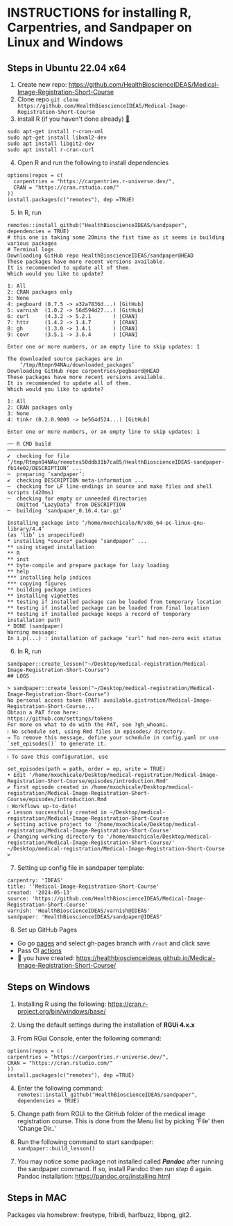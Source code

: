 # INSTRUCTIONS for installing R, Carpentries, and Sandpaper on Linux and Windows

## Steps in Ubuntu 22.04 x64
1. Create new repo: https://github.com/HealthBioscienceIDEAS/Medical-Image-Registration-Short-Course
2. Clone repo `git clone https://github.com/HealthBioscienceIDEAS/Medical-Image-Registration-Short-Course`
3. install R (if you haven't done already) [:link:](https://cran.r-project.org/bin/linux/ubuntu/) 
```
sudo apt-get install r-cran-xml
sudo apt-get install libxml2-dev
sudo apt install libgit2-dev
sudo apt install r-cran-curl

```
4. Open R and run the following to install dependencies
```
options(repos = c(
  carpentries = "https://carpentries.r-universe.dev/", 
  CRAN = "https://cran.rstudio.com/"
))
install.packages(c("remotes"), dep =TRUE)
```

5. In R, run 
```
remotes::install_github("HealthBioscienceIDEAS/sandpaper", dependencies = TRUE)
# this one is taking some 20mins the fist time as it seems is building various packages
# Terminal logs
Downloading GitHub repo HealthBioscienceIDEAS/sandpaper@HEAD
These packages have more recent versions available.
It is recommended to update all of them.
Which would you like to update?

1: All                                      
2: CRAN packages only                       
3: None                                     
4: pegboard (0.7.5 -> a32a7836d...) [GitHub]
5: varnish  (1.0.2 -> 56d594d27...) [GitHub]
6: curl     (4.3.2 -> 5.2.1       ) [CRAN]  
7: httr     (1.4.2 -> 1.4.7       ) [CRAN]  
8: gh       (1.3.0 -> 1.4.1       ) [CRAN]  
9: covr     (3.5.1 -> 3.6.4       ) [CRAN]  

Enter one or more numbers, or an empty line to skip updates: 1

The downloaded source packages are in
	‘/tmp/Rtmpn94NAu/downloaded_packages’
Downloading GitHub repo carpentries/pegboard@HEAD
These packages have more recent versions available.
It is recommended to update all of them.
Which would you like to update?

1: All                                        
2: CRAN packages only                         
3: None                                       
4: tinkr (0.2.0.9000 -> be564d524...) [GitHub]

Enter one or more numbers, or an empty line to skip updates: 1

── R CMD build ────────────────────────────────────────────────────────────────────────────────────────────────────────────────────────────────────────────────────────────────────────────────────────────────────
✔  checking for file ‘/tmp/Rtmpn94NAu/remotes50ddb31b7ca85/HealthBioscienceIDEAS-sandpaper-fb14e02/DESCRIPTION’ ...
─  preparing ‘sandpaper’:
✔  checking DESCRIPTION meta-information ...
─  checking for LF line-endings in source and make files and shell scripts (420ms)
─  checking for empty or unneeded directories
   Omitted ‘LazyData’ from DESCRIPTION
─  building ‘sandpaper_0.16.4.tar.gz’
   
Installing package into ‘/home/mxochicale/R/x86_64-pc-linux-gnu-library/4.4’
(as ‘lib’ is unspecified)
* installing *source* package ‘sandpaper’ ...
** using staged installation
** R
** inst
** byte-compile and prepare package for lazy loading
** help
*** installing help indices
*** copying figures
** building package indices
** installing vignettes
** testing if installed package can be loaded from temporary location
** testing if installed package can be loaded from final location
** testing if installed package keeps a record of temporary installation path
* DONE (sandpaper)
Warning message:
In i.p(...) : installation of package ‘curl’ had non-zero exit status

```

6. In R, run 
```
sandpaper::create_lesson("~/Desktop/medical-registration/Medical-Image-Registration-Short-Course")
## LOGS

> sandpaper::create_lesson("~/Desktop/medical-registration/Medical-Image-Registration-Short-Course")
No personal access token (PAT) available.gistration/Medical-Image-Registration-Short-Course...
Obtain a PAT from here:
https://github.com/settings/tokens
For more on what to do with the PAT, see ?gh_whoami.
ℹ No schedule set, using Rmd files in episodes/ directory.
→ To remove this message, define your schedule in config.yaml or use `set_episodes()` to generate it.
───────────────────────────────────────────────────────────────────────────────────────────────────────────────────────────────────────────────────────────────────────────────────────────────────────────────────
ℹ To save this configuration, use

set_episodes(path = path, order = ep, write = TRUE)
• Edit '/home/mxochicale/Desktop/medical-registration/Medical-Image-Registration-Short-Course/episodes/introduction.Rmd'
✔ First episode created in /home/mxochicale/Desktop/medical-registration/Medical-Image-Registration-Short-Course/episodes/introduction.Rmd
ℹ Workflows up-to-date!
✔ Lesson successfully created in ~/Desktop/medical-registration/Medical-Image-Registration-Short-Course
✔ Setting active project to '/home/mxochicale/Desktop/medical-registration/Medical-Image-Registration-Short-Course'
✔ Changing working directory to '/home/mxochicale/Desktop/medical-registration/Medical-Image-Registration-Short-Course/'
~/Desktop/medical-registration/Medical-Image-Registration-Short-Course
> 
```

7. Setting up config file in sandpaper template:
```
carpentry: 'IDEAS'
title: ''Medical-Image-Registration-Short-Course'
created: '2024-05-13'
source: 'https://github.com/HealthBioscienceIDEAS/Medical-Image-Registration-Short-Course'
varnish: 'HealthBioscienceIDEAS/varnish@IDEAS'
sandpaper: 'HealthBioscienceIDEAS/sandpaper@IDEAS'
```

8. Set up GitHub Pages 
* Go go [pages](https://github.com/HealthBioscienceIDEAS/Medical-Image-Registration-Short-Course/settings/pages) and select gh-pages branch with `/root` and click save
* Pass CI [actions](https://github.com/HealthBioscienceIDEAS/Medical-Image-Registration-Short-Course/actions/runs/9064118161)
* :tada: you have created: https://healthbioscienceideas.github.io/Medical-Image-Registration-Short-Course/


## Steps on Windows

1. Installing R using the following: https://cran.r-project.org/bin/windows/base/

2. Using the default settings during the installation of **RGUi 4.x.x**

3. From RGui Console, enter the following command: 
```
options(repos = c(
carpentries = "https://carpentries.r-universe.dev/",
CRAN = "https://cran.rstudio.com/"
))
install.packages(c("remotes"), dep =TRUE)
```

4. Enter the following command: 
`remotes::install_github("HealthBioscienceIDEAS/sandpaper", dependencies = TRUE)
`
5. Change path from RGUi to the GitHub folder of the medical image registration course. This is done from the Menu list by picking 'File' then 'Change Dir..'

6. Run the following command to start sandpaper: 
`sandpaper::build_lesson()
`
7. You may notice some package not installed called _**Pandoc**_ after running the sandpaper command. If so, install Pandoc then run _step 6_ again.
Pandoc installation: https://pandoc.org/installing.html


## Steps in MAC
Packages via homebrew: freetype, fribidi, harfbuzz, libpng, git2. 

